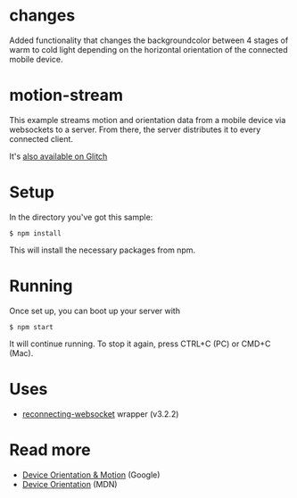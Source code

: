 # changes

Added functionality that changes the backgroundcolor
between 4 stages of warm to cold light depending on
the horizontal orientation of the connected mobile
device.

# motion-stream

This example streams motion and orientation data from a mobile device via websockets to a server. From there, the server distributes it to every connected client.

It's [also available on Glitch](https://glitch.com/edit/#!/remix/ch-motion-data)

# Setup

In the directory you've got this sample:

`$ npm install`

This will install the necessary packages from npm.

# Running

Once set up, you can boot up your server with

`$ npm start`

It will continue running. To stop it again, press CTRL+C (PC) or CMD+C (Mac).

# Uses

* [reconnecting-websocket](https://github.com/pladaria/reconnecting-websocket) wrapper (v3.2.2)

# Read more

* [Device Orientation & Motion](https://developers.google.com/web/fundamentals/native-hardware/device-orientation/) (Google)
* [Device Orientation](https://developer.mozilla.org/en-US/docs/Web/API/Detecting_device_orientation) (MDN)
